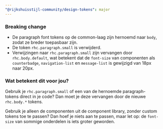```yaml
---
"@rijkshuisstijl-community/design-tokens": major
---
```


### Breaking change

- De paragraph font tokens op de common-laag zijn hernoemd naar `body`, zodat ze breder toepasbaar zijn.
- De token `rhc.paragraph.small` is verwijderd.
- Verwijzingen naar `rhc.paragraph.small` zijn vervangen door `rhc.body.default`, wat betekent dat de `font-size` van componenten als `counterbadge`, `navigation-list` en `message-list` is gewijzigd van 18px naar 20px.

### Wat betekent dit voor jou?

Gebruik je `rhc.paragraph.small` of een van de hernoemde paragraph-tokens direct in je code? Dan moet je deze vervangen door de nieuwe `rhc.body.*` tokens.

Gebruik je alleen de componenten uit de component library, zonder custom tokens toe te passen? Dan hoef je niets aan te passen, maar let op: de `font-size` van sommige onderdelen is iets groter geworden.
